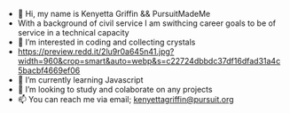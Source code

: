 - 👋 Hi, my name is Kenyetta Griffin && PursuitMadeMe
- With a background of civil service I am swithcing career goals to be of service in a technical capacity 
- 👀 I’m interested in coding and collecting crystals
- https://preview.redd.it/2lu9r0a645n41.jpg?width=960&crop=smart&auto=webp&s=c22724dbbdc37df16dfad31a4c5bacbf4669ef06
- 🌱 I’m currently learning Javascript
- 💞️ I’m looking to study and colaborate on any projects 
- 📫 You can reach me via email; kenyettagriffin@pursuit.org

<!---
PursuitMadeMe/PursuitMadeMe is a ✨ special ✨ repository because its `README.md` (this file) appears on your GitHub profile.
You can click the Preview link to take a look at your changes.
--->
